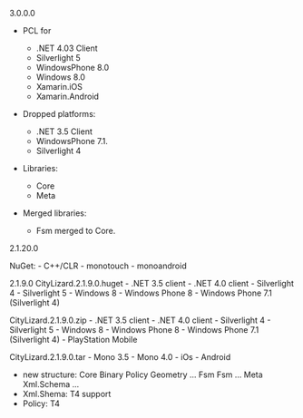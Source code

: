 
3.0.0.0

  - PCL for 
    - .NET 4.03 Client
    - Silverlight 5
    - WindowsPhone 8.0
    - Windows 8.0
    - Xamarin.iOS
    - Xamarin.Android

  - Dropped platforms:

    - .NET 3.5 Client
    - WindowsPhone 7.1.
    - Silverlight 4

  - Libraries:
    - Core
    - Meta

  - Merged libraries:
    - Fsm merged to Core.

2.1.20.0
  
  NuGet:
    - C++/CLR
    - monotouch
    - monoandroid

2.1.9.0
  CityLizard.2.1.9.0.huget
    - .NET 3.5 client
    - .NET 4.0 client
    - Silverlight 4
    - Silverlight 5
    - Windows 8
    - Windows Phone 8
    - Windows Phone 7.1 (Silverlight 4)

  CityLizard.2.1.9.0.zip
    - .NET 3.5 client
    - .NET 4.0 client
    - Silverlight 4
    - Silverlight 5
    - Windows 8
    - Windows Phone 8
    - Windows Phone 7.1 (Silverlight 4)
    - PlayStation Mobile

  CityLizard.2.1.9.0.tar
    - Mono 3.5
    - Mono 4.0
    - iOs
    - Android

  - new structure:
    Core
      Binary
      Policy
      Geometry
      ...
    Fsm
      Fsm
      ...
    Meta
      Xml.Schema
      ...
  - Xml.Shema: T4 support
  - Policy: T4